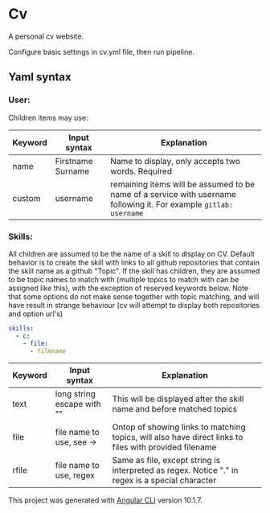 # Cv

A personal cv website.

Configure basic settings in cv.yml file, then run pipeline.
## Yaml syntax

### User:
Children items may use:

| Keyword    | Input syntax              | Explanation                                                                                                       |
|------------|---------------------------|-------------------------------------------------------------------------------------------------------------------|
| name       | Firstname Surname         | Name to display, only accepts two words. Required                                                                 |
| custom     | username                  | remaining items will be assumed to be name of a service with username following it. For example `gitlab: username`|

### Skills:
All children are assumed to be the name of a skill to display on CV. Default behavior is to create the skill with links to all github repositories that contain the skill name as a github "Topic". If the skill has children, they are assumed to be topic names to match with (multiple topics to match with can be assigned like this), with the exception of reserved keywords below. Note that some options do not make sense together with topic matching, and will have result in strange behaviour (cv will attempt to display both repositories and option url's)
```yaml
skills:
  - c:
    - file:
      - filename
```

| Keyword    | Input syntax              | Explanation                                                                                                       |
|------------|---------------------------|-------------------------------------------------------------------------------------------------------------------|
| text       | long string escape with ""| This will be displayed after the skill name and before matched topics                                             |
| file       | file name to use, see ->  | Ontop of showing links to matching topics, will also have direct links to files with provided filename            |
| rfile      | file name to use, regex   | Same as file, except string is interpreted as regex. Notice "." in regex is a special character                   |

This project was generated with [Angular CLI](https://github.com/angular/angular-cli) version 10.1.7.
